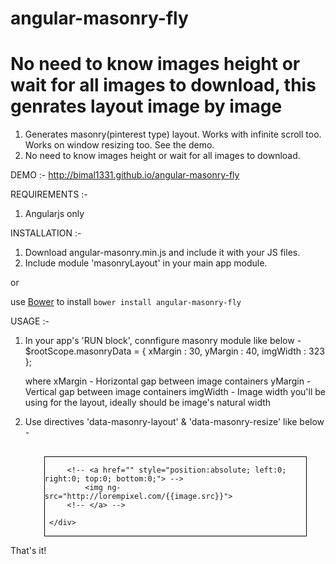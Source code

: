 angular-masonry-fly
===================
No need to know images height or wait for all images to download, this genrates layout image by image
===============
1) Generates masonry(pinterest type) layout. Works with infinite scroll too. Works on window resizing too. See the demo.
2) No need to know images height or wait for all images to download.

DEMO :-
http://bimal1331.github.io/angular-masonry-fly

REQUIREMENTS :-
1) Angularjs only

INSTALLATION :-
1) Download angular-masonry.min.js and include it with your JS files.
2) Include module 'masonryLayout' in your main app module.

or

use [Bower](http://bower.io/) to install `bower install angular-masonry-fly`

USAGE :-
1) In your app's 'RUN block', connfigure masonry module like below -
	$rootScope.masonryData = {
		xMargin : 30,
		yMargin : 40,
		imgWidth : 323
	};

	where xMargin - Horizontal gap between image containers
		  yMargin - Vertical gap between image containers
		  imgWidth - Image width you'll be using for the layout, ideally should be image's natural width

2) Use directives 'data-masonry-layout' & 'data-masonry-resize' like below -

	<div data-masonry-resize style="margin:30px 20px 0; padding: 0 10px 0">
		<div data-ng-repeat="image in images" data-masonry-layout style="border:1px solid black;">

			<!-- <a href="" style="position:absolute; left:0; right:0; top:0; bottom:0;"> -->
				<img ng-src="http://lorempixel.com/{{image.src}}">
			<!-- </a> -->

		</div>
	</div>

That's it!
